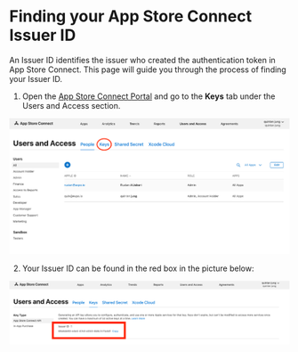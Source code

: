 # Finding your App Store Connect Issuer ID

An Issuer ID identifies the issuer who created the authentication token in App Store Connect. This page will guide you through the process of finding your Issuer ID.

1. Open the [App Store Connect Portal](https://appstoreconnect.apple.com/access/users) and go to the **Keys** tab under the Users and Access section.

[<img src="./assets/asc-issuer-id/01-open-app-store-connect-portal.png" width="800" />](./assets/asc-issuer-id/01-open-app-store-connect-portal.png)

2. Your Issuer ID can be found in the red box in the picture below:

[<img src="./assets/asc-issuer-id/02-issuer-id.png" width="800" />](./assets/asc-issuer-id/02-issuer-id.png)
